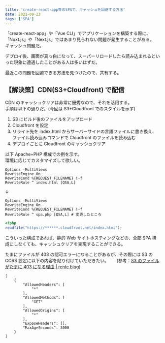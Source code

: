 ```yaml
---
title: 'create-react-app等のSPAで、キャッシュを回避する方法'
date: 2021-09-23
tags: ['SPA']
---
```


「create-react-app」や「Vue CLI」でアプリケーションを構築する際に、「Nuxt.js」や「Next.js」ではあまり見られない問題が発生することがある。  
キャッシュ問題だ。

デプロイ後、画面が真っ白になって、スーパーリロードしたら読み込まれるといった現象に遭遇したことがある人は多いはずだ。

最近この問題を回避できる方法を見つけたので、共有する。

## 【解決策】CDN(S3+Cloudfront) で配信

CDN のキャッシュクリアは非常に優秀なので、それを活用する。  
手順は以下の通りだ。(今回は S3+Cloudfront でのスタイルを示す)

1. S3 にビルド後のファイルをアップロード
2. Cloudfront を設定
3. リライト先を index.html からサーバーサイドの言語ファイルに書き換え、ファイル読み込みコマンドで Cloudfront のファイルを読み込む
4. デプロイごとに Cloudfront のキャッシュクリア

以下 Apache+PHP 構成での例を示す。  
環境に応じてカスタマイズして欲しい。

```ApacheConf {fn=".htaccess"}
Options -MultiViews
RewriteEngine On
RewriteCond %{REQUEST_FILENAME} !-f
RewriteRule ^ index.html [QSA,L]
```

↓

```ApacheConf {fn=".htaccess"}
Options -MultiViews
RewriteEngine On
RewriteCond %{REQUEST_FILENAME} !-f
RewriteRule ^ spa.php [QSA,L] # 変更したところ
```

```php {fn="spa.php"}
<?php
readfile("https://******.cloudfront.net/index.html");
```

こういった構成であれば、静的 Web サイトホスティングなどの、全部 SPA 構成にしなくても、キャッシュクリアを実現することができる。

たまにファイルが 403 の認可エラーになることがあるが、その際には S3 の CORS 設定に以下の内容を貼り付けていただきたい。　　
(参考：[S3 のファイルがたまに 403 になる理由 | rente blog](/s3-sometimes-403/))

```shell
[
    {
        "AllowedHeaders": [
            "*"
        ],
        "AllowedMethods": [
            "GET"
        ],
        "AllowedOrigins": [
            "*"
        ],
        "ExposeHeaders": [],
        "MaxAgeSeconds": 3000
    }
]
```
